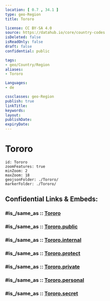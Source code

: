 ```yaml
---
location: [ 0.7 , 34.1 ] 
type: geo-Region
title: Tororo

license: CC BY-SA 4.0
source: https://datahub.io/core/country-codes
isDeleted: false
isReadOnly: false
draft: false
confidential: public

tags:
- geo/Country/Region
aliases:
- Tororo

Languages:
- de

cssclasses: geo-Region
publish: true
linkTitle: 
keywords: 
layout: 
publishDate: 
expiryDate: 
---
```


# Tororo

```leaflet
id: Tororo
zoomFeatures: true 
minZoom: 2 
maxZoom: 18
geojsonFolder: ./Tororo/
markerFolder: ./Tororo/
```


## Confidential Links & Embeds: 

### #is_/same_as :: [Tororo](/_Standards/Earth/Continent/Africa/Africa~Central/Uganda/regions~Uganda/Uganda~East/Tororo.md) 

### #is_/same_as :: [Tororo.public](/_public/Earth/Continent/Africa/Africa~Central/Uganda/regions~Uganda/Uganda~East/Tororo.public.md) 

### #is_/same_as :: [Tororo.internal](/_internal/Earth/Continent/Africa/Africa~Central/Uganda/regions~Uganda/Uganda~East/Tororo.internal.md) 

### #is_/same_as :: [Tororo.protect](/_protect/Earth/Continent/Africa/Africa~Central/Uganda/regions~Uganda/Uganda~East/Tororo.protect.md) 

### #is_/same_as :: [Tororo.private](/_private/Earth/Continent/Africa/Africa~Central/Uganda/regions~Uganda/Uganda~East/Tororo.private.md) 

### #is_/same_as :: [Tororo.personal](/_personal/Earth/Continent/Africa/Africa~Central/Uganda/regions~Uganda/Uganda~East/Tororo.personal.md) 

### #is_/same_as :: [Tororo.secret](/_secret/Earth/Continent/Africa/Africa~Central/Uganda/regions~Uganda/Uganda~East/Tororo.secret.md)

